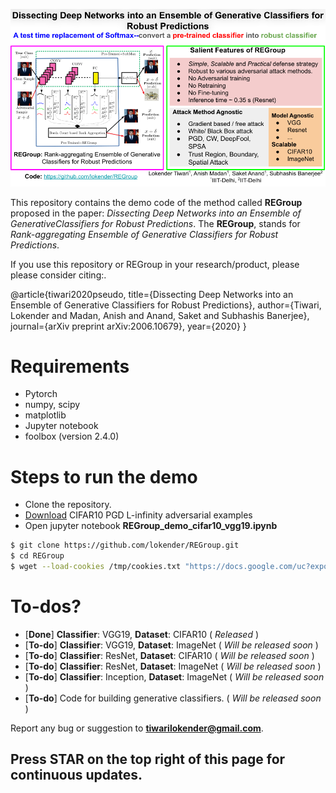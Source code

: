    
![alt text](https://github.com/lokender/REGroup/blob/master/REGroup_teaser.png "REGroup Teaser")

This repository contains the demo code of the method called **REGroup** proposed in the paper: *Dissecting Deep Networks into an Ensemble of GenerativeClassifiers for Robust Predictions*. The **REGroup**, stands for *Rank-aggregating Ensemble of Generative Classifiers for Robust Predictions*. 

If you use this repository or REGroup in your research/product, please please consider citing:.

 @article{tiwari2020pseudo,
  title={Dissecting Deep Networks into an Ensemble of Generative Classifiers for Robust Predictions},
  author={Tiwari, Lokender and Madan, Anish and Anand, Saket and Subhashis Banerjee},
  journal={arXiv preprint arXiv:2006.10679},
  year={2020}
}

# Requirements
  - Pytorch 
  - numpy, scipy 
  - matplotlib 
  - Jupyter notebook 
  - foolbox (version 2.4.0)
  


# Steps to run the demo
- Clone the repository.
- [Download](https://drive.google.com/file/d/1ylJctBJzh4ih-0zzD4ZLO2umh--QpX7u/view?usp=sharing) CIFAR10 PGD L-infinity adversarial examples 
- Open jupyter notebook **REGroup_demo_cifar10_vgg19.ipynb**

```sh
$ git clone https://github.com/lokender/REGroup.git
$ cd REGroup
$ wget --load-cookies /tmp/cookies.txt "https://docs.google.com/uc?export=download&confirm=$(wget --quiet --save-cookies /tmp/cookies.txt --keep-session-cookies --no-check-certificate 'https://docs.google.com/uc?export=download&id=1ylJctBJzh4ih-0zzD4ZLO2umh--QpX7u' -O- | sed -rn 's/.*confirm=([0-9A-Za-z_]+).*/\1\n/p')&id=1ylJctBJzh4ih-0zzD4ZLO2umh--QpX7u" -O cifar10_vgg19_pgd_examples.mat && rm -rf /tmp/cookies.txt
```

# To-dos?
  - [**Done**] **Classifier**: VGG19, **Dataset**: CIFAR10  ( *Released* )
  - [**To-do**] **Classifier**: VGG19, **Dataset**: ImageNet ( *Will be released soon* )
  - [**To-do**] **Classifier**: ResNet, **Dataset**: CIFAR10 ( *Will be released soon* )
  - [**To-do**]  **Classifier**: ResNet, **Dataset**: ImageNet ( *Will be released soon* )
  - [**To-do**] **Classifier**: Inception, **Dataset**: ImageNet ( *Will be released soon* )
  - [**To-do**] Code for building generative classifiers. ( *Will be released soon* )

Report any bug or suggestion to **tiwarilokender@gmail.com**.

## Press STAR on the top right of this page for continuous updates.


